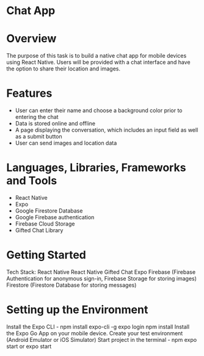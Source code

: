 # Chat App

# Overview
  The purpose of this task is to build a native chat app for mobile devices using React Native. Users will be provided with a chat interface and have the option to share their location and images.

# Features
  - User can enter their name and choose a background color prior to entering the chat
  - Data is stored online and offline
  - A page displaying the conversation, which includes an input field as well as a submit button
  - User can send images and location data 

# Languages, Libraries, Frameworks and Tools
- React Native
- Expo
- Google Firestore Database
- Google Firebase authentication
- Firebase Cloud Storage
- Gifted Chat Library

# Getting Started
Tech Stack:
React Native
React Native Gifted Chat
Expo
Firebase (Firebase Authentication for anonymous sign-in, Firebase Storage for storing images)
Firestore (Firestore Database for storing messages)

# Setting up the Environment 
Install the Expo CLI - npm install expo-cli -g 
expo login
npm install
Install the Expo Go App on your mobile device.
Create your test environment (Android Emulator or iOS Simulator)
Start project in the terminal - npm expo start or expo start 


